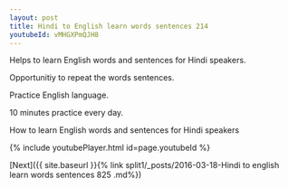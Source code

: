 ```yaml
---
layout: post
title: Hindi to English learn words sentences 214 
youtubeId: vMHGXPmQJH8
---
```

 
 
Helps to learn English words and sentences for Hindi speakers.

Opportunitiy to repeat the words sentences. 

Practice English language. 
 
10 minutes practice every day. 
 
How to learn English words and sentences for Hindi speakers 
 
{% include youtubePlayer.html id=page.youtubeId %}
 
 
[Next]({{ site.baseurl }}{% link  split1/_posts/2016-03-18-Hindi to english learn words sentences 825 .md%})
 
